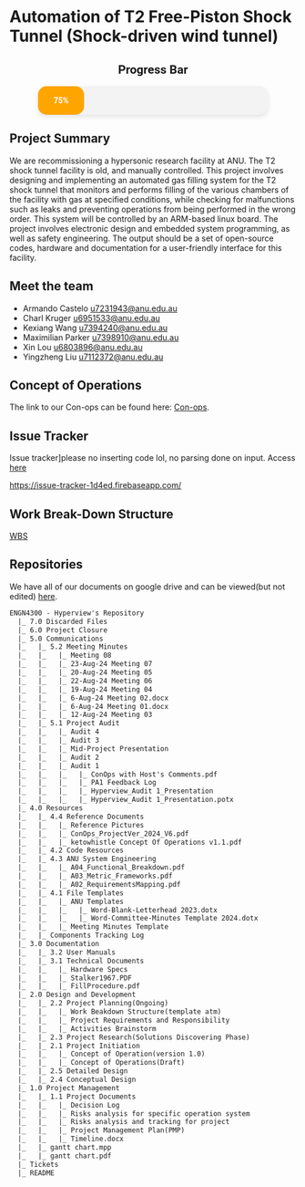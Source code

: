 # Automation of T2 Free-Piston Shock Tunnel (Shock-driven wind tunnel)

<div style="text-align: center; font-family: 'Roboto', sans-serif;">
    <h2>Progress Bar</h2>
    <div style="width: 80%; margin: 0 auto; background-color: #f3f3f3; border-radius: 15px; box-shadow: 0 4px 8px rgba(0, 0, 0, 0.1); height: 50px;">
        <div style="height: 100%; width: 20%; background-color: orange; border-radius: 15px; text-align: center; line-height: 50px; color: white; font-weight: bold;">
            75%
        </div>
    </div>
</div>

## Project Summary

We are recommissioning a hypersonic research facility at ANU. The T2 shock tunnel facility is old, and manually
controlled. This project involves designing and implementing an automated gas filling system for the T2 shock
tunnel that monitors and performs filling of the various chambers of the facility with gas at specified conditions,
while checking for malfunctions such as leaks and preventing operations from being performed in the wrong
order. This system will be controlled by an ARM-based linux board. The project involves electronic design and
embedded system programming, as well as safety engineering. The output should be a set of open-source codes,
hardware and documentation for a user-friendly interface for this facility.

## Meet the team

- Armando Castelo <u7231943@anu.edu.au>
- Charl Kruger <u6951533@anu.edu.au>
- Kexiang Wang <u7394240@anu.edu.au>
- Maximilian Parker <u7398910@anu.edu.au>
- Xin Lou <u6803896@anu.edu.au>
- Yingzheng Liu <u7112372@anu.edu.au>

## Concept of Operations

The link to our Con-ops can be found here:
[Con-ops](https://docs.google.com/document/d/e/2PACX-1vRGPuAjrLsx784MuRp6Z50Rg-7hdHrNgCCaArmJ4hUA0zoNK-3MK4YHsUOnW50Ay2KSNTIYVoVEV5WG/pub).

## Issue Tracker
Issue tracker]please no inserting code lol, no parsing done on input. Access [here](https://issue-tracker-1d4ed.firebaseapp.com/)

https://issue-tracker-1d4ed.firebaseapp.com/

## Work Break-Down Structure

[WBS](https://docs.google.com/spreadsheets/d/121keRA4e_B9DwGpZujkCIpi9Lcfe3kRTRIhdFKdyd7o/edit?gid=0#gid=0)

## Repositories
We have all of our documents on google drive and can be viewed(but not edited)
[here](https://drive.google.com/drive/folders/1iQv86kc0_cZ6hoyYyBE39-fbijGRcRPB?usp=sharing).

```txt
ENGN4300 - Hyperview's Repository
  |_ 7.0 Discarded Files
  |_ 6.0 Project Closure
  |_ 5.0 Communications
  |_   |_ 5.2 Meeting Minutes
  |_   |_   |_ Meeting 08
  |_   |_   |_ 23-Aug-24 Meeting 07
  |_   |_   |_ 20-Aug-24 Meeting 05
  |_   |_   |_ 22-Aug-24 Meeting 06
  |_   |_   |_ 19-Aug-24 Meeting 04
  |_   |_   |_ 6-Aug-24 Meeting 02.docx
  |_   |_   |_ 6-Aug-24 Meeting 01.docx
  |_   |_   |_ 12-Aug-24 Meeting 03
  |_   |_ 5.1 Project Audit
  |_   |_   |_ Audit 4
  |_   |_   |_ Audit 3
  |_   |_   |_ Mid-Project Presentation
  |_   |_   |_ Audit 2
  |_   |_   |_ Audit 1
  |_   |_   |_   |_ ConOps with Host's Comments.pdf
  |_   |_   |_   |_ PA1 Feedback Log
  |_   |_   |_   |_ Hyperview_Audit 1_Presentation
  |_   |_   |_   |_ Hyperview_Audit 1_Presentation.potx
  |_ 4.0 Resources
  |_   |_ 4.4 Reference Documents
  |_   |_   |_ Reference Pictures
  |_   |_   |_ ConOps_ProjectVer_2024_V6.pdf
  |_   |_   |_ ketowhistle Concept Of Operations v1.1.pdf
  |_   |_ 4.2 Code Resources
  |_   |_ 4.3 ANU System Engineering
  |_   |_   |_ A04_Functional_Breakdown.pdf
  |_   |_   |_ A03_Metric_Frameworks.pdf
  |_   |_   |_ A02_RequirementsMapping.pdf
  |_   |_ 4.1 File Templates
  |_   |_   |_ ANU Templates
  |_   |_   |_   |_ Word-Blank-Letterhead 2023.dotx
  |_   |_   |_   |_ Word-Committee-Minutes Template 2024.dotx
  |_   |_   |_ Meeting Minutes Template
  |_   |_ Components Tracking Log
  |_ 3.0 Documentation
  |_   |_ 3.2 User Manuals
  |_   |_ 3.1 Technical Documents
  |_   |_   |_ Hardware Specs
  |_   |_   |_ Stalker1967.PDF
  |_   |_   |_ FillProcedure.pdf
  |_ 2.0 Design and Development
  |_   |_ 2.2 Project Planning(Ongoing)
  |_   |_   |_ Work Beakdown Structure(template atm)
  |_   |_   |_ Project Requirements and Responsibility
  |_   |_   |_ Activities Brainstorm
  |_   |_ 2.3 Project Research(Solutions Discovering Phase)
  |_   |_ 2.1 Project Initiation
  |_   |_   |_ Concept of Operation(version 1.0)
  |_   |_   |_ Concept of Operations(Draft)
  |_   |_ 2.5 Detailed Design
  |_   |_ 2.4 Conceptual Design
  |_ 1.0 Project Management
  |_   |_ 1.1 Project Documents
  |_   |_   |_ Decision Log
  |_   |_   |_ Risks analysis for specific operation system
  |_   |_   |_ Risks analysis and tracking for project
  |_   |_   |_ Project Management Plan(PMP)
  |_   |_   |_ Timeline.docx
  |_   |_ gantt chart.mpp
  |_   |_ gantt chart.pdf
  |_ Tickets
  |_ README
```
